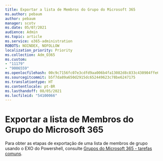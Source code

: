 ```yaml
---
title: Exportar a lista de Membros do Grupo do Microsoft 365
ms.author: pebaum
author: pebaum
manager: scotv
ms.date: 05/07/2021
audience: Admin
ms.topic: article
ms.service: o365-administration
ROBOTS: NOINDEX, NOFOLLOW
localization_priority: Priority
ms.collection: Adm_O365
ms.custom:
- "11179"
- "9006559"
ms.openlocfilehash: 00c9c7156fc07e3cdfd9aa006b4fa13082d8c833c430904ffe674524cac0c197
ms.sourcegitcommit: b5f7da89a650d2915dc652449623c78be6247175
ms.translationtype: HT
ms.contentlocale: pt-BR
ms.lasthandoff: 08/05/2021
ms.locfileid: "54100066"
---
```

# <a name="export-list-of-microsoft-365-group-members"></a>Exportar a lista de Membros do Grupo do Microsoft 365

Para obter as etapas de exportação de uma lista de membros de grupo usando o EXO do Powershell, consulte [Grupos do Microsoft 365 - tarefas comuns](https://aka.ms/M365GroupExport).